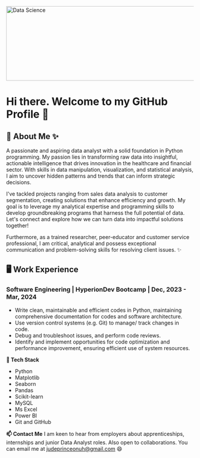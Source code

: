 <img align="center" alt="Data Science" width="1000" height="200" src="https://media.licdn.com/dms/image/C4D12AQESj72-s5gEKg/article-cover_image-shrink_600_2000/0/1626753867110?e=2147483647&v=beta&t=Kf7YAuwZtyCGYLNch-Mgc5eOC-7h7uL_dnBAIgsAFRQ">

# Hi there. Welcome to my GitHub Profile 👋

## 📝 About Me ✨
A passionate and aspiring data analyst with a solid foundation in Python programming. My passion lies in transforming raw data into insightful, actionable intelligence that drives innovation in the healthcare and financial sector. With skills in data manipulation, visualization, and statistical analysis, I aim to uncover hidden patterns and trends that can inform strategic decisions. 

I've tackled projects ranging from sales data analysis to customer segmentation, creating solutions that enhance efficiency and growth. My goal is to leverage my analytical expertise and programming skills to develop groundbreaking programs that harness the full potential of data. Let's connect and explore how we can turn data into impactful solutions together!

Furthermore, as a trained researcher, peer-educator and customer service professional, I am critical, analytical and possess exceptional communication and problem-solving skills for resolving client issues. ✨

## 🖥️ Work Experience
### Software Engineering | HyperionDev Bootcamp |   Dec, 2023 - Mar, 2024
* Write clean, maintainable and efficient codes in Python, maintaining comprehensive documentation for codes and software architecture.
* Use version control systems  (e.g. Git) to manage/ track changes in code.
* Debug and troubleshoot issues, and perform code reviews.
* Identify and implement opportunities for code optimization and performance improvement, ensuring efficient use of system resources.

**🌱 Tech Stack**
* Python
* Matplotlib
* Seaborn
* Pandas
* Scikit-learn
* MySQL
* Ms Excel
* Power BI
* Git and GitHub

**📫 Contact Me**
I am keen to hear from employers about apprenticeships, internships and junior Data Analyst roles. Also open to collaborations. You can email me at judeprinceonuh@gmail.com 😄
